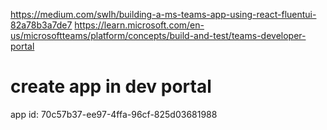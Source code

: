 https://medium.com/swlh/building-a-ms-teams-app-using-react-fluentui-82a78b3a7de7
https://learn.microsoft.com/en-us/microsoftteams/platform/concepts/build-and-test/teams-developer-portal

# create app in dev portal

app id: 70c57b37-ee97-4ffa-96cf-825d03681988